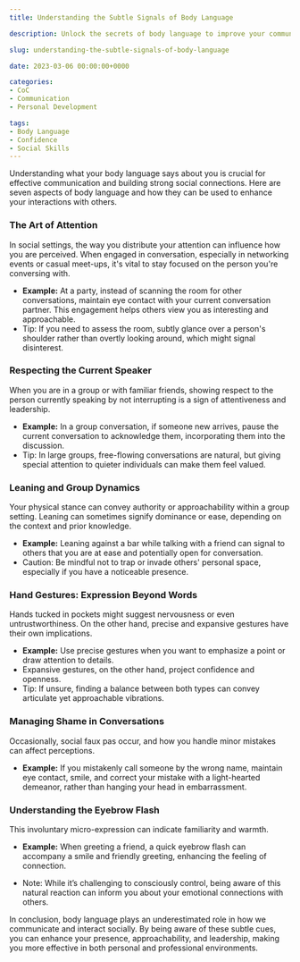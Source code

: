 ```yaml
---
title: Understanding the Subtle Signals of Body Language

description: Unlock the secrets of body language to improve your communication, confidence, and social interactions.

slug: understanding-the-subtle-signals-of-body-language

date: 2023-03-06 00:00:00+0000

categories:
- CoC
- Communication
- Personal Development

tags:
- Body Language
- Confidence
- Social Skills
---
```


Understanding what your body language says about you is crucial for effective communication and building strong social connections. Here are seven aspects of body language and how they can be used to enhance your interactions with others.

### The Art of Attention

In social settings, the way you distribute your attention can influence how you are perceived. When engaged in conversation, especially in networking events or casual meet-ups, it's vital to stay focused on the person you're conversing with.

- **Example:** At a party, instead of scanning the room for other conversations, maintain eye contact with your current conversation partner. This engagement helps others view you as interesting and approachable.
- Tip: If you need to assess the room, subtly glance over a person's shoulder rather than overtly looking around, which might signal disinterest.

### Respecting the Current Speaker

When you are in a group or with familiar friends, showing respect to the person currently speaking by not interrupting is a sign of attentiveness and leadership.

- **Example:** In a group conversation, if someone new arrives, pause the current conversation to acknowledge them, incorporating them into the discussion.
- Tip: In large groups, free-flowing conversations are natural, but giving special attention to quieter individuals can make them feel valued.

### Leaning and Group Dynamics

Your physical stance can convey authority or approachability within a group setting. Leaning can sometimes signify dominance or ease, depending on the context and prior knowledge.

- **Example:** Leaning against a bar while talking with a friend can signal to others that you are at ease and potentially open for conversation.
- Caution: Be mindful not to trap or invade others' personal space, especially if you have a noticeable presence.

### Hand Gestures: Expression Beyond Words

Hands tucked in pockets might suggest nervousness or even untrustworthiness. On the other hand, precise and expansive gestures have their own implications.

- **Example:** Use precise gestures when you want to emphasize a point or draw attention to details.
- Expansive gestures, on the other hand, project confidence and openness.
- Tip: If unsure, finding a balance between both types can convey articulate yet approachable vibrations.

### Managing Shame in Conversations

Occasionally, social faux pas occur, and how you handle minor mistakes can affect perceptions.

- **Example:** If you mistakenly call someone by the wrong name, maintain eye contact, smile, and correct your mistake with a light-hearted demeanor, rather than hanging your head in embarrassment.

### Understanding the Eyebrow Flash

This involuntary micro-expression can indicate familiarity and warmth.

- **Example:** When greeting a friend, a quick eyebrow flash can accompany a smile and friendly greeting, enhancing the feeling of connection.

- Note: While it’s challenging to consciously control, being aware of this natural reaction can inform you about your emotional connections with others.

In conclusion, body language plays an underestimated role in how we communicate and interact socially. By being aware of these subtle cues, you can enhance your presence, approachability, and leadership, making you more effective in both personal and professional environments.
